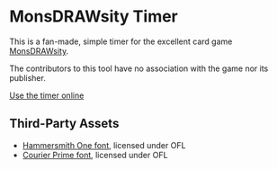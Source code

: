 # MonsDRAWsity Timer

This is a fan-made, simple timer for the excellent card game
[MonsDRAWsity](https://boardgamegeek.com/boardgame/283212/monsdrawsity).

The contributors to this tool have no association with the game nor its
publisher.

[Use the timer online](https://doctor-g.github.io/MonsDRAWsityTimer/)

## Third-Party Assets

- [Hammersmith One font](https://fonts.google.com/specimen/Hammersmith+One),
  licensed under OFL
- [Courier Prime font](https://fonts.google.com/specimen/Courier+Prime),
  licensed under OFL